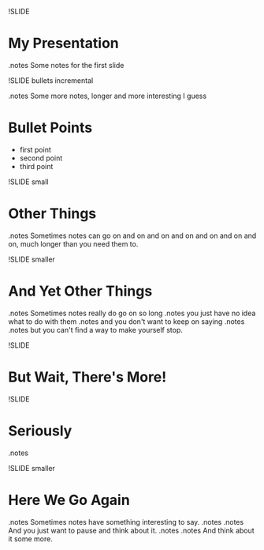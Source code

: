 !SLIDE 
# My Presentation #

.notes Some notes for the first slide

!SLIDE bullets incremental

.notes Some more notes, longer and more interesting I guess

# Bullet Points #

* first point
* second point
* third point

!SLIDE small
# Other Things

.notes Sometimes notes can go on and on and on and on and on
and on and on, much longer than you need them to.

!SLIDE smaller
# And Yet Other Things

.notes Sometimes notes really do go on so long
.notes you just have no idea what to do with them
.notes and you don't want to keep on saying .notes
.notes but you can't find a way to make yourself stop.

!SLIDE
# But Wait, There's More!

!SLIDE
# Seriously

.notes

!SLIDE smaller
# Here We Go Again

.notes Sometimes notes have something interesting to say.
.notes
.notes And you just want to pause and think about it.
.notes
.notes   And think about it some more.
